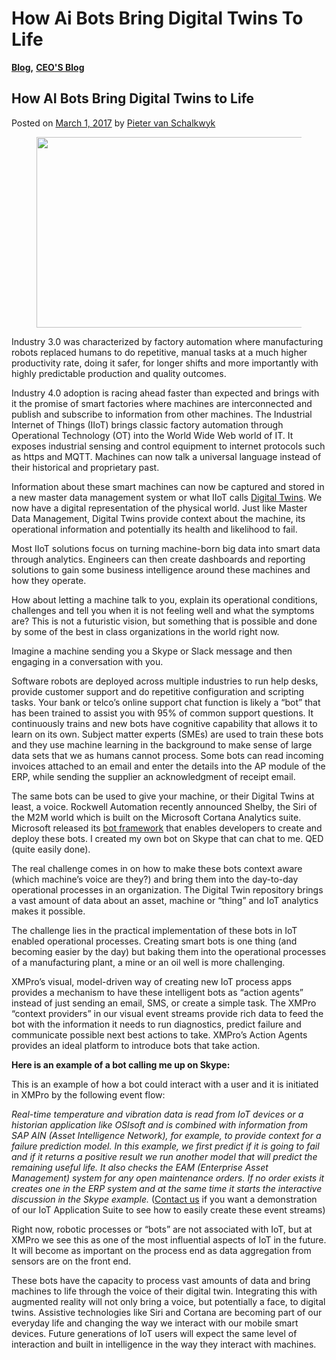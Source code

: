 # How Ai Bots Bring Digital Twins To Life

[**Blog**](https://xmpro.com/category/blog/)**,** [**CEO'S Blog**](https://xmpro.com/category/blog/pieter-blog/)

## How AI Bots Bring Digital Twins to Life

Posted on [March 1, 2017](https://xmpro.com/ai-bots-bring-digital-twins-life/) by [Pieter van Schalkwyk](https://xmpro.com/author/pietervs/)

<figure><img src="https://xmpro.com/wp-content/uploads/2017/03/BlogImage.png" alt="" height="305" width="660"><figcaption></figcaption></figure>

Industry 3.0 was characterized by factory automation where manufacturing robots replaced humans to do repetitive, manual tasks at a much higher productivity rate, doing it safer, for longer shifts and more importantly with highly predictable production and quality outcomes.

Industry 4.0 adoption is racing ahead faster than expected and brings with it the promise of smart factories where machines are interconnected and publish and subscribe to information from other machines. The Industrial Internet of Things (IIoT) brings classic factory automation through Operational Technology (OT) into the World Wide Web world of IT. It exposes industrial sensing and control equipment to internet protocols such as https and MQTT. Machines can now talk a universal language instead of their historical and proprietary past.

Information about these smart machines can now be captured and stored in a new master data management system or what IIoT calls [Digital Twins](https://xmpro.com/digital-twins-the-ultimate-guide/). We now have a digital representation of the physical world. Just like Master Data Management, Digital Twins provide context about the machine, its operational information and potentially its health and likelihood to fail.

Most IIoT solutions focus on turning machine-born big data into smart data through analytics. Engineers can then create dashboards and reporting solutions to gain some business intelligence around these machines and how they operate.

How about letting a machine talk to you, explain its operational conditions, challenges and tell you when it is not feeling well and what the symptoms are? This is not a futuristic vision, but something that is possible and done by some of the best in class organizations in the world right now.

Imagine a machine sending you a Skype or Slack message and then engaging in a conversation with you.



Software robots are deployed across multiple industries to run help desks, provide customer support and do repetitive configuration and scripting tasks. Your bank or telco’s online support chat function is likely a “bot” that has been trained to assist you with 95% of common support questions. It continuously trains and new bots have cognitive capability that allows it to learn on its own. Subject matter experts (SMEs) are used to train these bots and they use machine learning in the background to make sense of large data sets that we as humans cannot process. Some bots can read incoming invoices attached to an email and enter the details into the AP module of the ERP, while sending the supplier an acknowledgment of receipt email.

The same bots can be used to give your machine, or their Digital Twins at least, a voice. Rockwell Automation recently announced Shelby, the Siri of the M2M world which is built on the Microsoft Cortana Analytics suite. Microsoft released its [bot framework](https://dev.botframework.com/) that enables developers to create and deploy these bots. I created my own bot on Skype that can chat to me.  QED (quite easily done).

The real challenge comes in on how to make these bots context aware (which machine’s voice are they?) and bring them into the day-to-day operational processes in an organization. The Digital Twin repository brings a vast amount of data about an asset, machine or “thing” and IoT analytics makes it possible.

The challenge lies in the practical implementation of these bots in IoT enabled operational processes. Creating smart bots is one thing (and becoming easier by the day) but baking them into the operational processes of a manufacturing plant, a mine or an oil well is more challenging.

XMPro’s visual, model-driven way of creating new IoT process apps provides a mechanism to have these intelligent bots as “action agents” instead of just sending an email, SMS, or create a simple task. The XMPro “context providers” in our visual event streams provide rich data to feed the bot with the information it needs to run diagnostics, predict failure and communicate possible next best actions to take. XMPro’s Action Agents provides an ideal platform to introduce bots that take action.

**Here is an example of a bot calling me up on Skype:**



This is an example of how a bot could interact with a user and it is initiated in XMPro by the following event flow:

_Real-time temperature and vibration data is read from IoT devices or a historian application like OSIsoft and is combined with information from SAP AIN (Asset Intelligence Network), for example, to provide context for a failure prediction model. In this example, we first predict if it is going to fail and if it returns a positive result we run another model that will predict the remaining useful life. It also checks the EAM (Enterprise Asset Management) system for any open maintenance orders. If no order exists it creates one in the ERP system and at the same time it starts the interactive discussion in the Skype example._ ([Contact us](https://xmpro.com/contact-us/) if you want a demonstration of our IoT Application Suite to see how to easily create these event streams)



Right now, robotic processes or “bots” are not associated with IoT, but at XMPro we see this as one of the most influential aspects of IoT in the future. It will become as important on the process end as data aggregation from sensors are on the front end.

These bots have the capacity to process vast amounts of data and bring machines to life through the voice of their digital twin. Integrating this with augmented reality will not only bring a voice, but potentially a face, to digital twins. Assistive technologies like Siri and Cortana are becoming part of our everyday life and changing the way we interact with our mobile smart devices. Future generations of IoT users will expect the same level of interaction and built in intelligence in the way they interact with machines.



